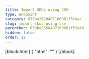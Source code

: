```yaml
---
title: Import SKUs using CSV
type: endpoint
category: 639ba2628407100061f5faac
slug: import-skus-using-csv
parentDoc: 639ba2658407100061f5fab9
hidden: false
order: 12
---
```

[block:html]
{
  "html": "<style>\n.LanguagePicker-divider { \n  display: none; }\n  \n[title=\"Toggle library\"] { \n  display: none; }\n</style>"
}
[/block]